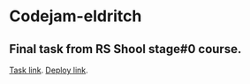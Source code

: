 # Codejam-eldritch

## Final task from RS Shool stage#0 course.

[Task link](https://github.com/Luffi2539/eldritch-codejam).
[Deploy link](https://dektarion.github.io/codejam-eldritch/).